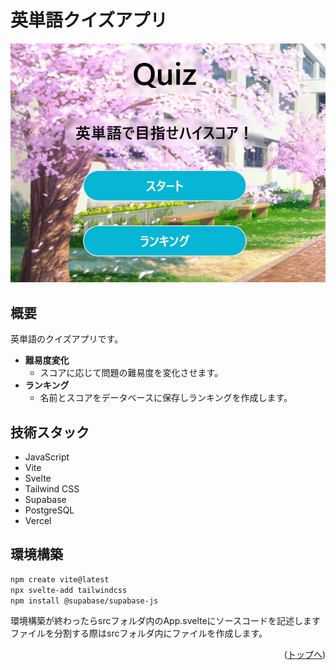 <div id="top"></div>

# 英単語クイズアプリ

![](/src/assets/title.png)

## 概要

英単語のクイズアプリです。

- **難易度変化**
  - スコアに応じて問題の難易度を変化させます。
- **ランキング**
  - 名前とスコアをデータベースに保存しランキングを作成します。

## 技術スタック

- JavaScript
- Vite
- Svelte
- Tailwind CSS
- Supabase
- PostgreSQL
- Vercel

## 環境構築

```sh
npm create vite@latest
npx svelte-add tailwindcss
npm install @supabase/supabase-js
```

環境構築が終わったらsrcフォルダ内のApp.svelteにソースコードを記述します
ファイルを分割する際はsrcフォルダ内にファイルを作成します。

<p align="right">(<a href="#top">トップへ</a>)</p>
